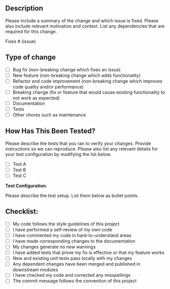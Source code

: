 ## Description

Please include a summary of the change and which issue is fixed. Please also include relevant motivation and context. List any dependencies that are required for this change.

Fixes # (issue)

## Type of change

- [ ] Bug fix (non-breaking change which fixes an issue)
- [ ] New feature (non-breaking change which adds functionality)
- [ ] Refactor and code improvement (non-breaking change which improves code quality and/or performance)
- [ ] Breaking change (fix or feature that would cause existing functionality to not work as expected)
- [ ] Documentation
- [ ] Tests
- [ ] Other chores such as maintenance

## How Has This Been Tested?

Please describe the tests that you ran to verify your changes. Provide instructions so we can reproduce. Please also list any relevant details for your test configuration by modifying the list below.

- [ ] Test A
- [ ] Test B
- [ ] Test C

**Test Configuration**:

Please describe the test setup. List them below as bullet points.

## Checklist:

- [ ] My code follows the style guidelines of this project
- [ ] I have performed a self-review of my own code
- [ ] I have commented my code in hard-to-understand areas
- [ ] I have made corresponding changes to the documentation
- [ ] My changes generate no new warnings
- [ ] I have added tests that prove my fix is effective or that my feature works
- [ ] New and existing unit tests pass locally with my changes
- [ ] Any dependent changes have been merged and published in downstream modules
- [ ] I have checked my code and corrected any misspellings
- [ ] The commit message follows the convention of this project